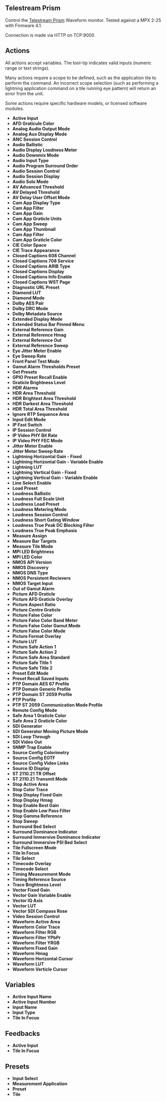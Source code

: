 ## Telestream Prism

Control the [Telestream Prism](https://www.telestream.net/video/prism.htm) Waveform monitor. Tested against a MPX 2-25 with Firmware 4.1.

Connection is made via HTTP on TCP:9000.

## Actions

All actions accept variables. The tool-tip indicates valid inputs (numeric range or text strings).

Many actions require a scope to be defined, such as the application tile to perform the command. An incorrect scope selection (such as performing a lightning application command on a tile running eye pattern) will return an error from the unit.

Some actions require specific hardware models, or licensed software modules.


- **Active Input** 
- **AFD Graticule Color** 
- **Analog Audio Output Mode** 
- **Analog Aux Display Mode** 
- **ANC Session Control** 
- **Audio Ballistic**
- **Audio Display Loudness Meter** 
- **Audio Downmix Mode** 
- **Audio Input Type**
- **Audio Program Surround Order** 
- **Audio Session Control** 
- **Audio Session Display**
- **Audio Solo Mode**
- **AV Advanced Threshold** 
- **AV Delayed Threshold** 
- **AV Delay User Offset Mode** 
- **Cam App Display Type** 
- **Cam App Filter** 
- **Cam App Gain** 
- **Cam App Graticle Units** 
- **Cam App Sweep** 
- **Cam App Thumbnail** 
- **Cam App Filter** 
- **Cam App Graticle Color** 
- **CIE Color Space** 
- **CIE Trace Appearance**
- **Closed Captions 608 Channel** 
- **Closed Captions 708 Service**
- **Closed Captions ARIB Type** 
- **Closed Captions Display** 
- **Closed Captions Info Enable** 
- **Closed Captions WST Page**
- **Diagnostic URL Preset**
- **Diamond LUT** 
- **Diamond Mode**
- **Dolby AES Pair** 
- **Dolby DRC Mode** 
- **Dolby Metadata Source** 
- **Extended Display Mode** 
- **Extended Status Bar Pinned Menu** 
- **External Reference Gain**
- **External Reference Hmag**
- **External Reference Out** 
- **External Reference Sweep** 
- **Eye Jitter Meter Enable**
- **Eye Sweep Rate** 
- **Front Panel Test Mode** 
- **Gamut Alarm Thresholds Preset**
- **Get Presets** 
- **GPIO Preset Recall Enable**
- **Graticle Brightness Level**
- **HDR Alarms** 
- **HDR Area Threshold** 
- **HDR Brightest Area Threshold**
- **HDR Darkest Area Threshold**
- **HDR Total Area Threshold** 
- **Ignore RTP Sequence Area**
- **Input Edit Mode** 
- **IP Fast Switch**
- **IP Session Control**
- **IP Video PHY Bit Rate**
- **IP Video PHY FEC Mode** 
- **Jitter Meter Enable**
- **Jitter Meter Sweep Rate**
- **Lightning Horizontal Gain - Fixed** 
- **Lightning Horizontal Gain - Variable Enable**
- **Lightning LUT**
- **Lightning Vertical Gain - Fixed**
- **Lightning Vertical Gain - Variable Enable**
- **Line Select Enable**
- **Load Preset**
- **Loudness Ballistic**
- **Loudness Full Scale Unit**
- **Loudness Load Preset**
- **Loudness Metering Mode**
- **Loudness Session Control**
- **Loudness Short Gating Window**
- **Loudness True Peak DC Blocking Filter**
- **Loudness True Peak Emphasis**
- **Measure Assign**
- **Measure Bar Targets**
- **Measure Tile Mode**
- **MPI LED Brightness**
- **MPI LED Color**
- **NMOS API Version**
- **NMOS Discovery**
- **NMOS DNS Type**
- **NMOS Persistent Recievers**
- **NMOS Target Input**
- **Out of Gamut Alarm**
- **Picture AFD Graticle**
- **Picture AFD Graticle Overlay**
- **Picture Aspect Ratio**
- **Picture Centre Graticle**
- **Picture False Color**
- **Picture False Color Band Meter**
- **Picture False Color Gamut Mode**
- **Picture False Color Mode**
- **Picture Format Overlay**
- **Picture LUT**
- **Picture Safe Action 1**
- **Picture Safe Action 2**
- **Picture Safe Area Standard**
- **Picture Safe Title 1**
- **Picture Safe Title 2**
- **Preset Edit Mode**
- **Preset Recall Saved Inputs**
- **PTP Domain AES 67 Profile**
- **PTP Domain Generic Profile**
- **PTP Domain ST 2059 Profile**
- **PTP Profile**
- **PTP ST 2059 Communication Mode Profile**
- **Remote Config Mode**
- **Safe Area 1 Graticle Color**
- **Safe Area 2 Graticle Color**
- **SDI Generator**
- **SDI Generator Moving Picture Mode**
- **SDI Loop Through**
- **SDI Video Out**
- **SNMP Trap Enable**
- **Source Config Colorimetry**
- **Source Config EOTF**
- **Source Config Video Links**
- **Source ID Display**
- **ST 2110.21 TR Offset**
- **ST 2110.21 Transmit Mode**
- **Stop Active Area**
- **Stop Color Trace**
- **Stop Display Fixed Gain**
- **Stop Display Hmag**
- **Stop Enable Best Gain**
- **Stop Enable Low Pass Filter**
- **Stop Gamma Reference**
- **Stop Sweep**
- **Surround Bed Select**
- **Surround Dominance Indicator**
- **Surround Immersive Dominance Indicator**
- **Surround Immersive PSI Bed Select**
- **Tile Fullscreen Mode**
- **Tile In Focus**
- **Tile Select**
- **Timecode Overlay**
- **Timecode Select**
- **Timing Measurement Mode**
- **Timing Reference Source**
- **Trace Brightness Level**
- **Vector Fixed Gain**
- **Vector Gain Variable Enable**
- **Vector IQ Axis**
- **Vector LUT**
- **Vector SDI Compass Rose**
- **Video Session Control**
- **Waveform Active Area**
- **Waveform Color Trace**
- **Waveform Filter RGB**
- **Waveform Filter YPbPr**
- **Waveform Filter YRGB**
- **Waveform Fixed Gain**
- **Waveform Hmag**
- **Waveform Horizontal Cursor**
- **Waveform LUT**
- **Waveform Verticle Cursor**

## Variables

- **Active Input Name**
- **Active Input Number**
- **Input Name**
- **Input Type**
- **Tile In Focus**

## Feedbacks

- **Active Input**
- **Tile In Focus**

## Presets
- **Input Select**
- **Measurement Application**
- **Preset**
- **Tile**
